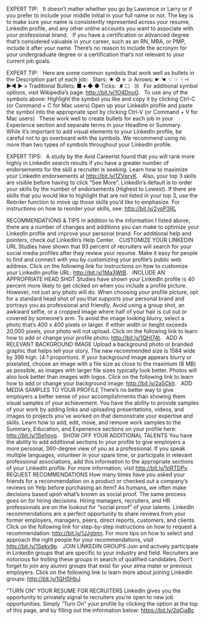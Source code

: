EXPERT TIP:
 
It doesn’t matter whether you go by Lawrence or Larry or if you prefer to include your middle initial in your full name or not. The key is to make sure your name is consistently represented across your resume, LinkedIn profile, and any other online accounts you want to associate with your professional brand.
 
If you have a certification or advanced degree that’s considered valuable in your career, such as an RN, MBA, or PMP, include it after your name. There’s no reason to include the acronym for your undergraduate degree or a certification that’s not relevant to your current job goals.

EXPERT TIP:
 
Here are some common symbols that work well as bullets in the Description part of each job:
 
Stars: ★ ✪ ✯ ✰
Arrows: ☛ ☚ ☜ ☞ ☟ ⇨ ►◄ ► »
Traditional Bullets: ■ :diamonds: ◆ ●
Ticks:  ✘ ☐   ☒
 
For additional symbol options, visit Wikipedia’s page: http://bit.ly/1O4Dno0.
 
To use any of the symbols above:
Highlight the symbol you like and copy it by clicking Ctrl-C (or Command + C for Mac users)
Open up your LinkedIn profile and paste the symbol into the appropriate spot by clicking Ctrl-V (or Command + V for Mac users)
 
These work well to create bullets for each job in your Experience section and separate terms in your Headline or Summary.
 
While it’s important to add visual elements to your LinkedIn profile, be careful not to go overboard with the symbols. We recommend using no more than two types of symbols throughout your LinkedIn profile.


EXPERT TIPS:
 
A study by the Avid Careerist found that you will rank more highly in LinkedIn search results if you have a greater number of endorsements for the skill a recruiter is seeking. Learn how to maximize your LinkedIn endorsements at http://bit.ly/1ZVpryK.
 
Also, your top 3 skills are visible before having to click “See More”. LinkedIn’s default is to order your skills by the number of endorsements (Highest to Lowest). If there are skills that you would like to highlight that are not listed in your top 3, use the Reorder function to move up those skills you’d like to emphasize. For instructions on how to reorder your skills, see: http://bit.ly/2yoP3RL

RECOMMENDATIONS & TIPS
In addition to the information I listed above, there are a number of changes and additions you can make to optimize your LinkedIn profile and improve your personal brand. For additional help and pointers, check out LinkedIn’s Help Center.
 
CUSTOMIZE YOUR LINKEDIN URL
Studies have shown that 93 percent of recruiters will search for your social media profiles after they review your resume. Make it easy for people to find and connect with you by customizing your profile’s public web address. Click on the following link for instructions on how to customize your LinkedIn profile URL: http://bit.ly/1Ma3WtB.
 
INCLUDE AN APPROPRIATE HEAD SHOT
Studies have shown your LinkedIn profile is 40 percent more likely to get clicked on when you include a profile picture. However, not just any photo will do. When choosing your profile picture, opt for a standard head shot of you that supports your personal brand and portrays you as professional and friendly. Avoid using a group shot, an awkward selfie, or a cropped image where half of your hair is cut out or covered by someone’s arm. To avoid the image looking blurry, select a photo that’s 400 x 400 pixels or larger. If either width or height exceeds 20,000 pixels, your photo will not upload. Click on the following link to learn how to add or change your profile photo: http://bit.ly/1QHI74t.
 
ADD A RELEVANT BACKGROUND IMAGE
Upload a background photo or branded graphic that helps tell your story. The new recommended size is 1584 wide by 396 high. (4:1 proportion). If your background image appears blurry or pixelated, choose an image with a file size as close to the maximum (8 MB) as possible, as images with larger file sizes typically look better. Photos will also look better than images with logos. Click on the following link to learn how to add or change your background image: http://bit.ly/2a5CkIr.
 
ADD MEDIA SAMPLES TO YOUR PROFILE
There’s no better way to give employers a better sense of your accomplishments than showing them visual samples of your achievement. You have the ability to provide samples of your work by adding links and uploading presentations, videos, and images to projects you’ve worked on that demonstrate your expertise and skills. Learn how to add, edit, move, and remove work samples to the Summary, Education, and Experience sections on your profile here: http://bit.ly/1Sehoyq.
 
SHOW OFF YOUR ADDITIONAL TALENTS
You have the ability to add additional sections to your profile to give employers a more personal, 360-degree view of you as a professional. If you speak multiple languages, volunteer in your spare time, or participate in relevant professional associations, add this information to the appropriate sections of your LinkedIn profile. For more information, visit http://bit.ly/1nRTDPv.
 
REQUEST RECOMMENDATIONS
How many times have you asked your friends for a recommendation on a product or checked out a company’s reviews on Yelp before purchasing an item? As humans, we often make decisions based upon what’s known as social proof. The same process goes on for hiring decisions. Hiring managers, recruiters, and HR professionals are on the lookout for “social proof” of your talents. LinkedIn recommendations are a perfect opportunity to share reviews from your former employers, managers, peers, direct reports, customers, and clients.
 
Click on the following link for step-by-step instructions on how to request a recommendation: http://bit.ly/1JJgtmn. For more tips on how to select and approach the right people for your recommendations, visit http://bit.ly/1Sekv9p.
 
JOIN LINKEDIN GROUPS
Join and actively participate in LinkedIn groups that are specific to your industry and field. Recruiters are notorious for trolling these groups in search of qualified candidates. Don’t forget to join any alumni groups that exist for your alma mater or previous employers. Click on the following link to learn more about joining LinkedIn groups: http://bit.ly/1QHSHbJ.

“TURN ON” YOUR RESUME FOR RECRUITERS
LinkedIn gives you the opportunity to privately signal to recruiters you’re open to new job opportunities. Simply “Turn On” your profile by clicking the option at the top of this page, and by filling out the information below: https://bit.ly/2qCjaBc